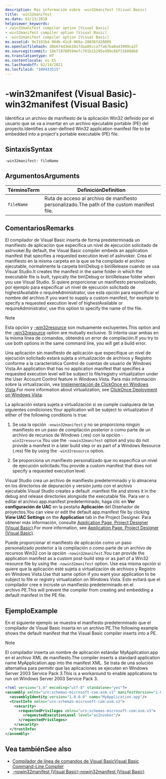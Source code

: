 ```yaml
---
description: Mas información sobre -win32manifest (Visual Basic)
title: -win32manifest
ms.date: 03/13/2018
helpviewer_keywords:
- /win32manifest compiler option [Visual Basic]
- win32manifest compiler option [Visual Basic]
- -win32manifest compiler option [Visual Basic]
ms.assetid: 9e3191b4-90db-41c8-966a-28036fd20005
ms.openlocfilehash: d8b674d3eb101fdaa05cca7fa67ba0a43999ca37
ms.sourcegitcommit: 10e719780594efc781b15295e499c66f316068b8
ms.translationtype: HT
ms.contentlocale: es-ES
ms.lasthandoff: 02/14/2021
ms.locfileid: "100433515"
---
```

# <a name="-win32manifest-visual-basic"></a><span data-ttu-id="2a9e7-103">-win32manifest (Visual Basic)</span><span class="sxs-lookup"><span data-stu-id="2a9e7-103">-win32manifest (Visual Basic)</span></span>

<span data-ttu-id="2a9e7-104">Identifica un archivo de manifiesto de la aplicación Win32 definido por el usuario que se va a insertar en un archivo ejecutable portable (PE) del proyecto.</span><span class="sxs-lookup"><span data-stu-id="2a9e7-104">Identifies a user-defined Win32 application manifest file to be embedded into a project's portable executable (PE) file.</span></span>  
  
## <a name="syntax"></a><span data-ttu-id="2a9e7-105">Sintaxis</span><span class="sxs-lookup"><span data-stu-id="2a9e7-105">Syntax</span></span>  
  
```console  
-win32manifest: fileName  
```  
  
## <a name="arguments"></a><span data-ttu-id="2a9e7-106">Argumentos</span><span class="sxs-lookup"><span data-stu-id="2a9e7-106">Arguments</span></span>  
  
|<span data-ttu-id="2a9e7-107">Término</span><span class="sxs-lookup"><span data-stu-id="2a9e7-107">Term</span></span>|<span data-ttu-id="2a9e7-108">Definición</span><span class="sxs-lookup"><span data-stu-id="2a9e7-108">Definition</span></span>|  
|---|---|  
|`fileName`|<span data-ttu-id="2a9e7-109">Ruta de acceso al archivo de manifiesto personalizado.</span><span class="sxs-lookup"><span data-stu-id="2a9e7-109">The path of the custom manifest file.</span></span>|  
  
## <a name="remarks"></a><span data-ttu-id="2a9e7-110">Comentarios</span><span class="sxs-lookup"><span data-stu-id="2a9e7-110">Remarks</span></span>  

 <span data-ttu-id="2a9e7-111">El compilador de Visual Basic inserta de forma predeterminada un manifiesto de aplicación que especifica un nivel de ejecución solicitado de asInvoker.</span><span class="sxs-lookup"><span data-stu-id="2a9e7-111">By default, the Visual Basic compiler embeds an application manifest that specifies a requested execution level of asInvoker.</span></span> <span data-ttu-id="2a9e7-112">Crea el manifiesto en la misma carpeta en la que se ha compilado el archivo ejecutable, normalmente la carpeta bin\Debug o bin\Release cuando se usa Visual Studio.</span><span class="sxs-lookup"><span data-stu-id="2a9e7-112">It creates the manifest in the same folder in which the executable file is built, typically the bin\Debug or bin\Release folder when you use Visual Studio.</span></span> <span data-ttu-id="2a9e7-113">Si quiere proporcionar un manifiesto personalizado, por ejemplo para especificar un nivel de ejecución solicitado de highestAvailable o requireAdministrator, use esta opción para especificar el nombre del archivo.</span><span class="sxs-lookup"><span data-stu-id="2a9e7-113">If you want to supply a custom manifest, for example to specify a requested execution level of highestAvailable or requireAdministrator, use this option to specify the name of the file.</span></span>  
  
> [!NOTE]
> <span data-ttu-id="2a9e7-114">Esta opción y [-win32resource](win32resource.md) son mutuamente excluyentes.</span><span class="sxs-lookup"><span data-stu-id="2a9e7-114">This option and the [-win32resource](win32resource.md) option are mutually exclusive.</span></span> <span data-ttu-id="2a9e7-115">Si intenta usar ambas en la misma línea de comandos, obtendrá un error de compilación.</span><span class="sxs-lookup"><span data-stu-id="2a9e7-115">If you try to use both options in the same command line, you will get a build error.</span></span>  
  
 <span data-ttu-id="2a9e7-116">Una aplicación sin manifiesto de aplicación que especifique un nivel de ejecución solicitado estará sujeta a virtualización de archivos y Registro conforme a la característica Control de cuentas de usuario de Windows Vista.</span><span class="sxs-lookup"><span data-stu-id="2a9e7-116">An application that has no application manifest that specifies a requested execution level will be subject to file/registry virtualization under the User Account Control feature in Windows Vista.</span></span> <span data-ttu-id="2a9e7-117">Para más información sobre la virtualización, vea [Implementación de ClickOnce en Windows Vista](/visualstudio/deployment/clickonce-deployment-on-windows-vista).</span><span class="sxs-lookup"><span data-stu-id="2a9e7-117">For more information about virtualization, see [ClickOnce Deployment on Windows Vista](/visualstudio/deployment/clickonce-deployment-on-windows-vista).</span></span>  
  
 <span data-ttu-id="2a9e7-118">La aplicación estará sujeta a virtualización si se cumple cualquiera de las siguientes condiciones:</span><span class="sxs-lookup"><span data-stu-id="2a9e7-118">Your application will be subject to virtualization if either of the following conditions is true:</span></span>  
  
1. <span data-ttu-id="2a9e7-119">Se usa la opción `-nowin32manifest` y no se proporciona ningún manifiesto en un paso de compilación posterior o como parte de un archivo de recursos de Windows (.res) con la opción `-win32resource`.</span><span class="sxs-lookup"><span data-stu-id="2a9e7-119">You use the `-nowin32manifest` option and you do not provide a manifest in a later build step or as part of a Windows Resource (.res) file by using the `-win32resource` option.</span></span>  
  
2. <span data-ttu-id="2a9e7-120">Se proporciona un manifiesto personalizado que no especifica un nivel de ejecución solicitado.</span><span class="sxs-lookup"><span data-stu-id="2a9e7-120">You provide a custom manifest that does not specify a requested execution level.</span></span>  
  
 <span data-ttu-id="2a9e7-121">Visual Studio crea un archivo de manifiesto predeterminado y lo almacena en los directorios de depuración y versión junto con el archivo ejecutable.</span><span class="sxs-lookup"><span data-stu-id="2a9e7-121">Visual Studio creates a default .manifest file and stores it in the debug and release directories alongside the executable file.</span></span> <span data-ttu-id="2a9e7-122">Para ver o editar el archivo app.manifest predeterminado, haga clic en **Ver configuración de UAC** en la pestaña **Aplicación** del Diseñador de proyectos.</span><span class="sxs-lookup"><span data-stu-id="2a9e7-122">You can view or edit the default app.manifest file by clicking **View UAC Settings** on the **Application** tab in the Project Designer.</span></span> <span data-ttu-id="2a9e7-123">Para obtener más información, consulte [Application Page, Project Designer (Visual Basic)](/visualstudio/ide/reference/application-page-project-designer-visual-basic).</span><span class="sxs-lookup"><span data-stu-id="2a9e7-123">For more information, see [Application Page, Project Designer (Visual Basic)](/visualstudio/ide/reference/application-page-project-designer-visual-basic).</span></span>  
  
 <span data-ttu-id="2a9e7-124">Puede proporcionar el manifiesto de aplicación como un paso personalizado posterior a la compilación o como parte de un archivo de recursos Win32 con la opción `-nowin32manifest`.</span><span class="sxs-lookup"><span data-stu-id="2a9e7-124">You can provide the application manifest as a custom post-build step or as part of a Win32 resource file by using the `-nowin32manifest` option.</span></span> <span data-ttu-id="2a9e7-125">Use esa misma opción si quiere que la aplicación esté sujeta a virtualización de archivos y Registro en Windows Vista.</span><span class="sxs-lookup"><span data-stu-id="2a9e7-125">Use that same option if you want your application to be subject to file or registry virtualization on Windows Vista.</span></span> <span data-ttu-id="2a9e7-126">Esto evitará que el compilador cree e incruste un manifiesto predeterminado en el archivo PE.</span><span class="sxs-lookup"><span data-stu-id="2a9e7-126">This will prevent the compiler from creating and embedding a default manifest in the PE file.</span></span>  
  
## <a name="example"></a><span data-ttu-id="2a9e7-127">Ejemplo</span><span class="sxs-lookup"><span data-stu-id="2a9e7-127">Example</span></span>  

 <span data-ttu-id="2a9e7-128">En el siguiente ejemplo se muestra el manifiesto predeterminado que el compilador de Visual Basic inserta en un archivo PE.</span><span class="sxs-lookup"><span data-stu-id="2a9e7-128">The following example shows the default manifest that the Visual Basic compiler inserts into a PE.</span></span>  
  
> [!NOTE]
> <span data-ttu-id="2a9e7-129">El compilador inserta un nombre de aplicación estándar MyApplication.app en el archivo XML de manifiesto.</span><span class="sxs-lookup"><span data-stu-id="2a9e7-129">The compiler inserts a standard application name MyApplication.app into the manifest XML.</span></span> <span data-ttu-id="2a9e7-130">Se trata de una solución alternativa para permitir que las aplicaciones se ejecuten en Windows Server 2003 Service Pack 3.</span><span class="sxs-lookup"><span data-stu-id="2a9e7-130">This is a workaround to enable applications to run on Windows Server 2003 Service Pack 3.</span></span>  
  
```xml  
<?xml version="1.0" encoding="utf-8" standalone="yes"?>  
<assembly xmlns="urn:schemas-microsoft-com:asm.v1" manifestVersion="1.0">  
  <assemblyIdentity version="1.0.0.0" name="MyApplication.app"/>  
  <trustInfo xmlns="urn:schemas-microsoft-com:asm.v2">  
    <security>  
      <requestedPrivileges xmlns="urn:schemas-microsoft-com:asm.v3">  
        <requestedExecutionLevel level="asInvoker"/>  
      </requestedPrivileges>  
    </security>  
  </trustInfo>  
</assembly>  
```  
  
## <a name="see-also"></a><span data-ttu-id="2a9e7-131">Vea también</span><span class="sxs-lookup"><span data-stu-id="2a9e7-131">See also</span></span>

- [<span data-ttu-id="2a9e7-132">Compilador de línea de comandos de Visual Basic</span><span class="sxs-lookup"><span data-stu-id="2a9e7-132">Visual Basic Command-Line Compiler</span></span>](index.md)
- [<span data-ttu-id="2a9e7-133">-nowin32manifest (Visual Basic)</span><span class="sxs-lookup"><span data-stu-id="2a9e7-133">-nowin32manifest (Visual Basic)</span></span>](nowin32manifest.md)
